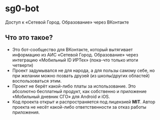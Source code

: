 # sg0-bot
Доступ к «Сетевой Город. Образование» через ВКонтакте

## Что это такое?
* Это бот-сообщество для ВКонтакте, который вытягивает информацию из АИС «Сетевой Город. Образование» через интеграцию «Мобильный ID ИРТех» (пока-что только итоги четверти)
* Проект задумывался не для народа, а для пользы самому себе, но при желании можно позвать друзей (из школы/других областей) воспользоваться этим.
* Проект не берёт какой-либо платы за использование. Это абсолютно бесплатный продукт, как собственно и приложение «Мобильный дневник СГО» для Android и iOS.
* Код проекта открыт и распространяется под лицензией **MIT**. Автор проекта не несёт какой-либо ответственности за отказ работы приложения.